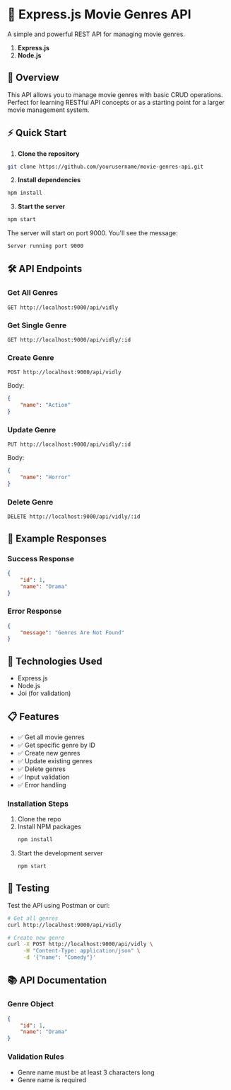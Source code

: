 
# 🚀 Express.js Movie Genres API

A simple and powerful REST API for managing movie genres.

1. **Express.js**
2. **Node.js**

## 📖 Overview

This API allows you to manage movie genres with basic CRUD operations. Perfect for learning RESTful API concepts or as a starting point for a larger movie management system.

## ⚡ Quick Start

1. **Clone the repository**
```bash
git clone https://github.com/yourusername/movie-genres-api.git
```

2. **Install dependencies**
```bash
npm install
```

3. **Start the server**
```bash
npm start
```

The server will start on port 9000. You'll see the message:
```bash
Server running port 9000
```

## 🛠️ API Endpoints

### Get All Genres
```http
GET http://localhost:9000/api/vidly
```

### Get Single Genre
```http
GET http://localhost:9000/api/vidly/:id
```

### Create Genre
```http
POST http://localhost:9000/api/vidly
```
Body:
```json
{
    "name": "Action"
}
```

### Update Genre
```http
PUT http://localhost:9000/api/vidly/:id
```
Body:
```json
{
    "name": "Horror"
}
```

### Delete Genre
```http
DELETE http://localhost:9000/api/vidly/:id
```

## 📝 Example Responses

### Success Response
```json
{
    "id": 1,
    "name": "Drama"
}
```

### Error Response
```json
{
    "message": "Genres Are Not Found"
}
```

## 🔧 Technologies Used

- Express.js
- Node.js
- Joi (for validation)

## 📋 Features

- ✅ Get all movie genres
- ✅ Get specific genre by ID
- ✅ Create new genres
- ✅ Update existing genres
- ✅ Delete genres
- ✅ Input validation
- ✅ Error handling


### Installation Steps
1. Clone the repo
2. Install NPM packages
   ```bash
   npm install
   ```
3. Start the development server
   ```bash
   npm start
   ```

## 🧪 Testing

Test the API using Postman or curl:

```bash
# Get all genres
curl http://localhost:9000/api/vidly

# Create new genre
curl -X POST http://localhost:9000/api/vidly \
     -H "Content-Type: application/json" \
     -d '{"name": "Comedy"}'
```

## 📚 API Documentation

### Genre Object

```json
{
    "id": 1,
    "name": "Drama"
}
```

### Validation Rules
- Genre name must be at least 3 characters long
- Genre name is required





